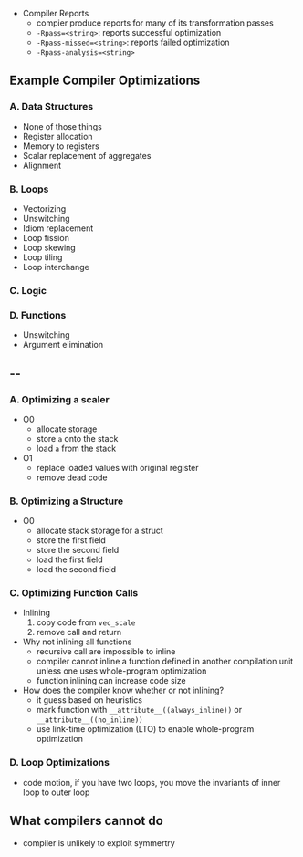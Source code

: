 - Compiler Reports
    - compier produce reports for many of its transformation passes
    - `-Rpass=<string>`: reports successful <string> optimization
    - `-Rpass-missed=<string>`: reports failed optimization
    - `-Rpass-analysis=<string>`
## Example Compiler Optimizations
### A. Data Structures
- None of those things
- Register allocation
- Memory to registers
- Scalar replacement of aggregates
- Alignment
### B. Loops
- Vectorizing
- Unswitching
- Idiom replacement
- Loop fission
- Loop skewing
- Loop tiling
- Loop interchange
### C. Logic
### D. Functions
- Unswitching
- Argument elimination
## --
### A. Optimizing a scaler
- O0
    - allocate storage
    - store `a` onto the stack
    - load `a` from the stack
- O1
    - replace loaded values with original register
    - remove dead code
### B. Optimizing a Structure
- O0
    - allocate stack storage for a struct
    - store the first field
    - store the second field
    - load the first field
    - load the second field
### C. Optimizing Function Calls
- Inlining
    1. copy code from `vec_scale`
    2. remove call and return
- Why not inlining all functions
    - recursive call are impossible to inline
    - compiler cannot inline a function defined in another compilation unit unless one uses whole-program optimization
    - function inlining can increase code size
- How does the compiler know whether or not inlining?
    - it guess based on heuristics
    - mark function with `__attribute__((always_inline))` or `__attribute__((no_inline))`
    - use link-time optimization (LTO) to enable whole-program optimization
### D. Loop Optimizations
- code motion, if you have two loops, you move the invariants of inner loop to outer loop
## What compilers cannot do
- compiler is unlikely to exploit symmertry